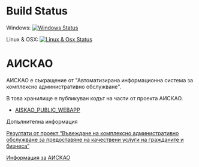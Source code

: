 # Build Status
Windows: [![Windows Status](http://img.shields.io/appveyor/ci/vgvassilev/aiskao.svg?style=flat-square)](https://ci.appveyor.com/project/vgvassilev/aiskao)

Linux & OSX: [![Linux & Osx Status](http://img.shields.io/travis/vgvassilev/aiskao.svg?style=flat-square)](https://travis-ci.org/vgvassilev/aiskao)

# АИСКАО

АИСКАО е съкращение от "Автоматизирана информационна система за комплексно административно обслужване".

В това хранилище е публикуван кодът на части от проекта АИСКАО.

- [AISKAO_PUBLIC_WEBAPP](AISKAO_PUBLIC_WEBAPP#readme)

Допълнителна информация

[Резултати от проект “Въвеждане на комплексно административно обслужване за предоставяне на качествени услуги на гражданите и бизнеса“](http://www.strategy.bg/Publications/View.aspx?lang=bg-BG&categoryId=&Id=173&y=&m=&d=)

[Информация за АИСКАО](http://www.opac.government.bg/bg/topical/news/view/528)

